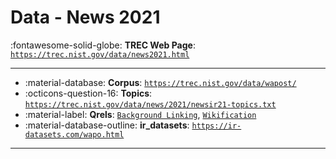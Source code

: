 # Data - News 2021 

:fontawesome-solid-globe: **TREC Web Page**: [`https://trec.nist.gov/data/news2021.html`](https://trec.nist.gov/data/news2021.html)

---

- :material-database: **Corpus**: [`https://trec.nist.gov/data/wapost/`](https://trec.nist.gov/data/wapost/)
- :octicons-question-16: **Topics**: [`https://trec.nist.gov/data/news/2021/newsir21-topics.txt`](https://trec.nist.gov/data/news/2021/newsir21-topics.txt)
- :material-label: **Qrels**: [`Background Linking`](https://trec.nist.gov/data/news/2021/qrels.background), [`Wikification`](https://trec.nist.gov/data/news/2021/qrels.wikification)
- :material-database-outline: **ir_datasets**: [`https://ir-datasets.com/wapo.html`](https://ir-datasets.com/wapo.html)


---

